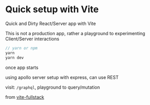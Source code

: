 # Quick setup with Vite

Quick and Dirty React/Server app with Vite

This is not a production app, rather a playground to experimenting Client/Server interactions

```js
// yarn or npm
yarn
yarn dev
```

once app starts

using apollo server setup with express, can use REST

visit: `/graphql`, playground to query/mutation

from [vite-fullstack](https://github.com/cjcarrick/vite-fullstack/tree/main/)
